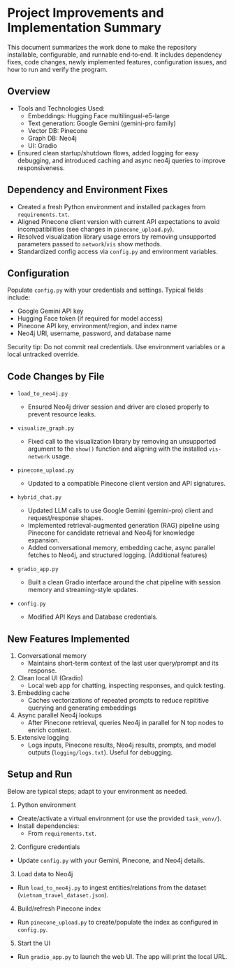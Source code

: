 # Project Improvements and Implementation Summary

This document summarizes the work done to make the repository installable, configurable, and runnable end‑to‑end. It includes dependency fixes, code changes, newly implemented features, configuration issues, and how to run and verify the program.

## Overview
- Tools and Technologies Used:
  - Embeddings: Hugging Face multilingual-e5-large
  - Text generation: Google Gemini (gemini-pro family)
  - Vector DB: Pinecone
  - Graph DB: Neo4j
  - UI: Gradio
- Ensured clean startup/shutdown flows, added logging for easy debugging, and introduced caching and async neo4j queries to improve responsiveness.

## Dependency and Environment Fixes
- Created a fresh Python environment and installed packages from `requirements.txt`.
- Aligned Pinecone client version with current API expectations to avoid incompatibilities (see changes in `pinecone_upload.py`).
- Resolved visualization library usage errors by removing unsupported parameters passed to `network`/`vis` show methods.
- Standardized config access via `config.py` and environment variables.

## Configuration
Populate `config.py` with your credentials and settings. Typical fields include:
- Google Gemini API key
- Hugging Face token (if required for model access)
- Pinecone API key, environment/region, and index name
- Neo4j URI, username, password, and database name

Security tip: Do not commit real credentials. Use environment variables or a local untracked override.

## Code Changes by File
- `load_to_neo4j.py`
  - Ensured Neo4j driver session and driver are closed properly to prevent resource leaks.

- `visualize_graph.py`
  - Fixed call to the visualization library by removing an unsupported argument to the `show()` function and aligning with the installed `vis-network` usage.

- `pinecone_upload.py`
  - Updated to a compatible Pinecone client version and API signatures.

- `hybrid_chat.py`
  - Updated LLM calls to use Google Gemini (gemini-pro) client and request/response shapes.
  - Implemented retrieval-augmented generation (RAG) pipeline using Pinecone for candidate retrieval and Neo4j for knowledge expansion.
  - Added conversational memory, embedding cache, async parallel fetches to Neo4j, and structured logging. (Additional features)

- `gradio_app.py`
  - Built a clean Gradio interface around the chat pipeline with session memory and streaming-style updates.

- `config.py`
  - Modified API Keys and Database credentials.

## New Features Implemented
1) Conversational memory
   - Maintains short-term context of the last user query/prompt and its response.
2) Clean local UI (Gradio)
   - Local web app for chatting, inspecting responses, and quick testing.
3) Embedding cache
   - Caches vectorizations of repeated prompts to reduce repititive querying and generating embeddings
4) Async parallel Neo4j lookups
   - After Pinecone retrieval, queries Neo4j in parallel for N top nodes to enrich context.
5) Extensive logging
   - Logs inputs, Pinecone results, Neo4j results, prompts, and model outputs (`logging/logs.txt`). Useful for debugging.

## Setup and Run
Below are typical steps; adapt to your environment as needed.

1) Python environment
- Create/activate a virtual environment (or use the provided `task_venv/`).
- Install dependencies:
  - From `requirements.txt`.

2) Configure credentials
- Update `config.py` with your Gemini, Pinecone, and Neo4j details.

3) Load data to Neo4j 
- Run `load_to_neo4j.py` to ingest entities/relations from the dataset (`vietnam_travel_dataset.json`).

4) Build/refresh Pinecone index
- Run `pinecone_upload.py` to create/populate the index as configured in `config.py`.

5) Start the UI
- Run `gradio_app.py` to launch the web UI. The app will print the local URL.

